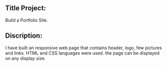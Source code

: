 ## Title Project:
Build a Portfolio Site.

## Discription:
I have built an responsive web page that contains header, logo, few pictures and links. HTML and CSS languages were used. the page can be displayed on any display size. 

